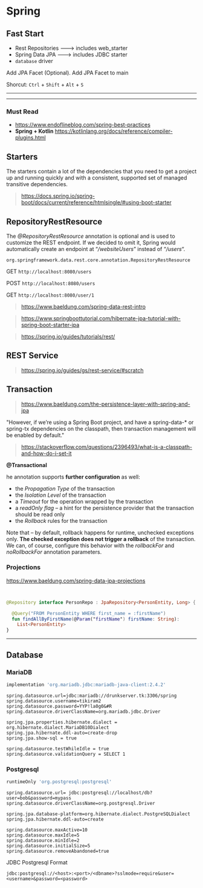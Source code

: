 # Spring

## Fast Start

+ Rest Repositories  ---> includes web_starter
+ Spring Data JPA    ---> includes JDBC starter
+ `database` driver

Add JPA Facet (Optional). Add JPA Facet to main

Shorcut:  `Ctrl` + `Shift` + `Alt` + `S`

---
---

### Must Read

+ https://www.endoflineblog.com/spring-best-practices
+ **Spring + Kotlin**
  https://kotlinlang.org/docs/reference/compiler-plugins.html

## Starters

The starters contain a lot of the dependencies that you need to get a project up and running quickly and with a consistent, supported set of managed transitive dependencies.



> https://docs.spring.io/spring-boot/docs/current/reference/htmlsingle/#using-boot-starter



## RepositoryRestResource

The *@RepositoryRestResource* annotation is optional and is used to customize the REST endpoint. If we decided to omit it, Spring would automatically create an endpoint at “*/websiteUsers*” instead of “*/users*“.

`org.springframework.data.rest.core.annotation.RepositoryRestResource`

GET `http://localhost:8080/users `

POST `http://localhost:8080/users `

GET `http://localhost:8080/user/1`



> https://www.baeldung.com/spring-data-rest-intro

> https://www.springboottutorial.com/hibernate-jpa-tutorial-with-spring-boot-starter-jpa

> https://spring.io/guides/tutorials/rest/



## REST Service

> https://spring.io/guides/gs/rest-service/#scratch

## Transaction

> https://www.baeldung.com/the-persistence-layer-with-spring-and-jpa

"However, if we’re using a Spring Boot project, and have a spring-data-* or spring-tx dependencies on the classpath, then transaction management will be enabled by default."



> https://stackoverflow.com/questions/2396493/what-is-a-classpath-and-how-do-i-set-it

**@Transactional**

he annotation supports **further configuration** as well:

- the *Propagation Type* of the transaction
- the *Isolation Level* of the transaction
- a *Timeout* for the operation wrapped by the transaction
- a *readOnly flag* – a hint for the persistence provider that the transaction should be read only
- the *Rollback* rules for the transaction

Note that – by default, rollback happens for runtime, unchecked exceptions only. **The checked exception does not trigger a rollback** of the transaction. We can, of course, configure this behavior with the *rollbackFor* and *noRollbackFor* annotation parameters.



### Projections

https://www.baeldung.com/spring-data-jpa-projections

```kotlin


@Repository interface PersonRepo : JpaRepository<PersonEntity, Long> {

  @Query("FROM PersonEntity WHERE first_name = :firstName")
  fun findAllByFirstName(@Param("firstName") firstName: String):
    List<PersonEntity>
}
```





---

## Database

### MariaDB

```groovy
implementation 'org.mariadb.jdbc:mariadb-java-client:2.4.2'
```

```
spring.datasource.url=jdbc:mariadb://drunkserver.tk:3306/spring
spring.datasource.username=tikiram2
spring.datasource.password=YYP!la0g0&#R
spring.datasource.driverClassName=org.mariadb.jdbc.Driver

spring.jpa.properties.hibernate.dialect = org.hibernate.dialect.MariaDB10Dialect
spring.jpa.hibernate.ddl-auto=create-drop
spring.jpa.show-sql = true

spring.datasource.testWhileIdle = true
spring.datasource.validationQuery = SELECT 1
```

### Postgresql

```groovy
runtimeOnly 'org.postgresql:postgresql'
```

```
spring.datasource.url= jdbc:postgresql://localhost/db?user=bob&password=mypass
spring.datasource.driverClassName=org.postgresql.Driver

spring.jpa.database-platform=org.hibernate.dialect.PostgreSQLDialect
spring.jpa.hibernate.ddl-auto=create

spring.datasource.maxActive=10
spring.datasource.maxIdle=5
spring.datasource.minIdle=2
spring.datasource.initialSize=5
spring.datasource.removeAbandoned=true
```

JDBC Postgresql Format

```
jdbc:postgresql://<host>:<port>/<dbname>?sslmode=require&user=<username>&password=<password>
```

